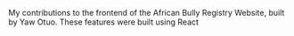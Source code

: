 My contributions to the frontend of the African Bully Registry Website, built by Yaw Otuo.
These features were built using React
